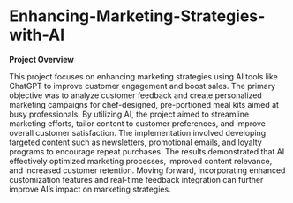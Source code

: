 # Enhancing-Marketing-Strategies-with-AI

**Project Overview**

This project focuses on enhancing marketing strategies using AI tools like ChatGPT to improve customer engagement and boost sales. The primary objective was to analyze customer feedback 
and create personalized marketing campaigns for chef-designed, pre-portioned meal kits aimed at busy professionals. By utilizing AI, the project aimed to streamline marketing efforts, 
tailor content to customer preferences, and improve overall customer satisfaction. The implementation involved developing targeted content such as newsletters, promotional emails, and 
loyalty programs to encourage repeat purchases. The results demonstrated that AI effectively optimized marketing processes, improved content relevance, and increased customer retention.
Moving forward, incorporating enhanced customization features and real-time feedback integration can further improve AI’s impact on marketing strategies.

